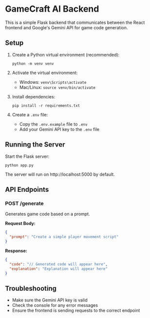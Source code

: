 
# GameCraft AI Backend

This is a simple Flask backend that communicates between the React frontend and Google's Gemini API for game code generation.

## Setup

1. Create a Python virtual environment (recommended):
   ```
   python -m venv venv
   ```

2. Activate the virtual environment:
   - Windows: `venv\Scripts\activate`
   - Mac/Linux: `source venv/bin/activate`

3. Install dependencies:
   ```
   pip install -r requirements.txt
   ```

4. Create a `.env` file:
   - Copy the `.env.example` file to `.env`
   - Add your Gemini API key to the `.env` file

## Running the Server

Start the Flask server:
```
python app.py
```

The server will run on http://localhost:5000 by default.

## API Endpoints

### POST /generate

Generates game code based on a prompt.

**Request Body:**
```json
{
  "prompt": "Create a simple player movement script"
}
```

**Response:**
```json
{
  "code": "// Generated code will appear here",
  "explanation": "Explanation will appear here"
}
```

## Troubleshooting

- Make sure the Gemini API key is valid
- Check the console for any error messages
- Ensure the frontend is sending requests to the correct endpoint
